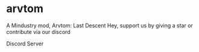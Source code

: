 # arvtom
A Mindustry mod, Arvtom: Last Descent
Hey, support us by giving a star or contribute via our discord

Discord Server

